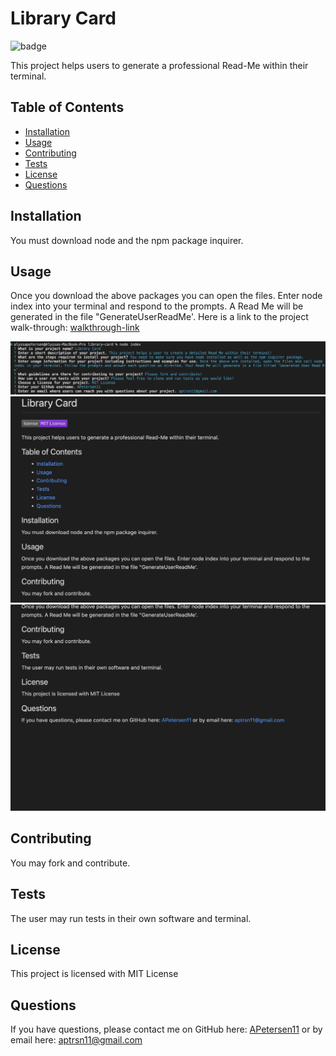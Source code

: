 # Library Card


  ![badge](https://img.shields.io/badge/license-MIT%20License-blueviolet.png)
  

This project helps users to generate a professional Read-Me within their terminal.

## Table of Contents
- [Installation](#installation)
- [Usage](#usage)
- [Contributing](#contributing)
- [Tests](#tests)
- [License](#license)
- [Questions](#questions)

## Installation

You must download node and the npm package inquirer.

## Usage

Once you download the above packages you can open the files. Enter node index into your terminal and respond to the prompts. A Read Me will be generated in the file "GenerateUserReadMe'. Here is a link to the project walk-through: [walkthrough-link](https://drive.google.com/file/d/1JDfpzy0uW0bmvqbv9G3pzsIwfZd5iFU3/view)

![screenshot1](./assets/Terminal-SS.png)
![screenshot2](./assets/SS-RM1.png)
![screenshot3](./assets/SS-RM2.png)

## Contributing

You may fork and contribute.

## Tests

The user may run tests in their own software and terminal.

## License

This project is licensed with MIT License

## Questions

If you have questions, please contact me on GitHub here: [APetersen11](https://github.com/APetersen11)
or by email here: [aptrsn11@gmail.com](mailto:aptrsn11@gmail.com)



